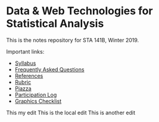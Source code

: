 # Data & Web Technologies for Statistical Analysis

This is the notes repository for STA 141B, Winter 2019.

Important links:

* [Syllabus](syllabus.pdf)
* [Frequently Asked Questions](faq.md)
* [References](https://github.com/nick-ulle/teaching-notes/blob/master/references/sta141b.md)
* [Rubric](rubric.pdf)
* [Piazza](https://piazza.com/uc_davis/winter2019/sta141b)
* [Participation Log](https://goo.gl/forms/I2Ws5iltOPLVJeEi1)
* [Graphics Checklist](https://github.com/nick-ulle/teaching-notes/blob/master/sta141a/graphics_checklist.pdf)

This my edit
This is the local edit
This is another edit
